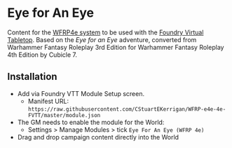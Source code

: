 # Eye for An Eye

Content for the [WFRP4e system](https://github.com/CatoThe1stElder/WFRP-4th-Edition-FoundryVTT) to be used with the [Foundry Virtual Tabletop](https://foundryvtt.com/). Based on the  *Eye for an Eye* adventure, converted from Warhammer Fantasy Roleplay 3rd Edition for Warhammer Fantasy Roleplay 4th Edition by Cubicle 7. 

## Installation 
* Add via Foundry VTT Module Setup screen. 
  * Manifest URL: `https://raw.githubusercontent.com/CStuartEKerrigan/WFRP-e4e-4e-FVTT/master/module.json`
* The GM needs to enable the module for the World: 
  * Settings > Manage Modules > tick `Eye For An Eye (WFRP 4e)` 
* Drag and drop campaign content directly into the World
